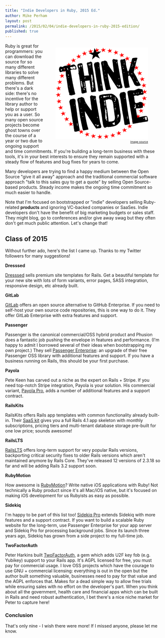```yaml
---
title: "Indie Developers in Ruby, 2015 Ed."
author: Mike Perham
layout: post
permalink: /2015/02/04/indie-developers-in-ruby-2015-edition/
published: true
---
```


<figure style="float:right">
  <img src="/wp-content/uploads/2015/02/indie.png"/>
  <figcaption style="font-size: xx-small"><a style="float: right" href="http://michaeljholley.com/2014/09/02/self-publishing-or-indie-publishing/">image source</a></figcaption>
</figure>

Ruby is great for programmers: you can download the source for so many different libraries to solve many different problems.
But there's a dark side: there's no incentive for the library author to help or support you as a user.
So many open source projects become ghost towns over the course of a year or two due to ongoing support and time commitments.
If you're building a long-term business with these tools, it's in your best interests to ensure they remain
supported with a steady flow of features and bug fixes for years to come.

Many developers are trying to find a happy medium between the Open Source "give it all away" approach
and the traditional commercial software approach "talk to this sales guy to get a quote" by selling Open Source-based
products.  Steady income makes the ongoing time commitment so much easier to handle.

Note that I'm focused on bootstrapped or "indie" developers selling Ruby-related **products** and ignoring VC-backed companies or
SaaSes.  Indie developers don't have the benefit of big marketing budgets or sales staff.
They might blog, go to conferences and/or give away swag but they often don't get much public attention.
Let's change that!

## Class of 2015

Without further ado, here's the list I came up.  Thanks to my Twitter followers for many suggestions!

**Dresssed**

[Dresssed](https://dresssed.com/themes/gimlet) sells premium site templates for Rails.  Get a beautiful template for
your new site with lots of form variants, error pages, SASS integration, responsive design, etc already built.

**GitLab**

[GitLab](https://about.gitlab.com/pricing/) offers an open source alternative to GitHub Enterprise.  If you
need to self-host your own source code repositories, this is one way to do it.  They offer GitLab Enterprise
with extra features and support.

**Passenger**

Passenger is the canonical commercial/OSS hybrid product and Phusion does a fantastic job pushing the envelope in features
and performance.  (I'm happy to admit I borrowed several of their ideas when bootstrapping my own project.)
They sell [Passenger Enterprise](https://www.phusionpassenger.com/enterprise): an upgrade of their free
Passenger OSS library with additional features and support.  If you have a business running on Rails,
this should be your first purchase.

**Payola**

Pete Keen has carved out a niche as the expert on Rails + Stripe.  If you need top-notch Stripe integration,
Payola is your solution.  His commercial variant, [Payola Pro](https://www.payola.io/pro), adds a number
of additional features and a support contract.

**RailsKits**

RailsKits offers Rails app templates with common functionality already built-in.  Their [SaaS kit](https://railskits.com/saas/)
gives you a full Rails 4.1 app skeleton with monthly subscriptions, pricing tiers and multi-tenant database storage pre-built
for one low price; sounds awesome!

**RailsLTS**

[RailsLTS](https://railslts.com/) offers long-term support for very popular Rails versions, backporting critical security fixes to
older Rails versions which aren't maintained anymore by Rails Core.  They've released 12 versions of
2.3.18 so far and will be adding Rails 3.2 support soon.

**RubyMotion**

How awesome is [RubyMotion](http://www.rubymotion.com/buy/)?  Write native iOS applications with Ruby!  Not technically a Ruby product
since it's all Mac/iOS native, but it's focused on making iOS development for us Rubyists as easy as possible.

**Sidekiq**

I'm happy to be part of this list too!  [Sidekiq Pro](http://sidekiq.org/pro/) extends Sidekiq with more features and a support contract.
If you want to build a scalable Ruby website for the long-term, use Passenger Enterprise for your app server and Sidekiq Pro for
processing background jobs.  Since its launch three years ago, Sidekiq has grown from a side project to my full-time job.

**TwoFactorAuth**

Peter Harkins built [TwoFactorAuth](https://www.twofactorauth.io/), a gem which adds U2F key fob (e.g. Yubikey) support to your Rails app.  It's AGPL
licensed for free, you must pay for commercial usage.  I love OSS projects which have the courage to use GNU + commercial licensing: everything is out
in the open but the author built something valuable, businesses need to pay for that value and the AGPL enforces that.  Makes for a dead simple way
to allow free trials while ensuring sales with no effort on the developer's part.  When you think about all the government, health care and financial
apps which can be built in Rails and need robust authentication, I bet there's a nice niche market for Peter to capture here!

### Conclusion

That's only nine - I wish there were more!  If I missed anyone, please let me know.
